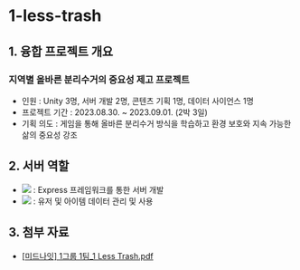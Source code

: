 # 1-less-trash
## 1. 융합 프로젝트 개요
### 지역별 올바른 분리수거의 중요성 제고 프로젝트
- 인원 : Unity 3명, 서버 개발 2명, 콘텐츠 기획 1명, 데이터 사이언스 1명
- 프로젝트 기간 : 2023.08.30. ~ 2023.09.01. (2박 3일) 
- 기획 의도 : 게임을 통해 올바른 분리수거 방식을 학습하고 환경 보호와 지속 가능한 삶의 중요성 강조

## 2. 서버 역할
- <img src="https://img.shields.io/badge/Express.js-F7DF1E?style=flat&logo=javascript&logoColor=black"> : Express 프레임워크를 통한 서버 개발
- <img src="https://img.shields.io/badge/mysql-4479A1?style=flat&logo=mysql&logoColor=white"> : 유저 및 아이템 데이터 관리 및 사용

## 3. 첨부 자료
- [[미드나잇] 1그룹 1팀_1 Less Trash.pdf](https://github.com/mid-night-camp/1-less-trash/files/12503935/1.1._1.Less.Trash.pdf)
